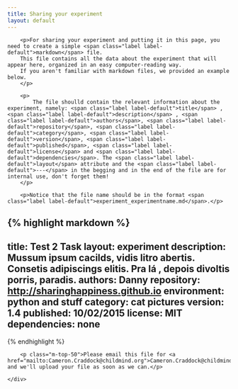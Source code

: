 ```yaml
---
title: Sharing your experiment
layout: default
---
```




<div class="section">
	<div class="contaiiner text-justify">

		<p>For sharing your experiment and putting it in this page, you need to create a simple <span class="label label-default">markdown</span> file.
		This file contains all the data about the experiment that will appear here, organized in an easy computer-reading way.
		If you aren't familiar with markdown files, we provided an example below.
		</p>

		<p>
			The file shoulld contain the relevant information about the experiment, namely: <span class="label label-default">title</span> , <span class="label label-default">description</span> , <span class="label label-default">authors</span>, <span class="label label-default">repository</span>, <span class="label label-default">category</span>, <span class="label label-default">version</span>, <span class="label label-default">published</span>, <span class="label label-default">license</span> and <span class="label label-default">dependencies</span>. The <span class="label label-default">layout</span> attribute and the <span class="label label-default">---</span> in the begging and in the end of the file are for internal use, don't forget them!
		</p>

		<p>Notice that the file name should be in the format <span class="label label-default">experiment_experimentname.md</span>.</p>

		

{% highlight markdown %}
---
title: Test 2 Task
layout: experiment
description: Mussum ipsum cacilds, vidis litro abertis. Consetis adipiscings elitis. Pra lá , depois divoltis porris, paradis.
authors: Danny
repository: http://sharinghappiness.github.io
environment: python and stuff
category: cat pictures
version: 1.4
published: 10/02/2015
license: MIT
dependencies: none
---
{% endhighlight %}

		

		<p class="m-top-50">Please email this file for <a href="mailto:Cameron.Craddock@childmind.org">Cameron.Craddock@childmind.org</a> and we'll upload your file as soon as we can.</p>

	</div>
</div>